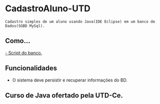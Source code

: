 # CadastroAluno-UTD

    Cadastro simples de um aluno usando Java(IDE Eclipse) em um banco de Dados(SGBD MySql).

## Como...

<a href="https://drive.google.com/open?id=1Vf3VbMr7_sInZRVSD5PmSq8TNAA5P2_L">- Script do banco.</a>

## Funcionalidades

- O sistema deve persistir e recuperar informações do BD.

## Curso de Java ofertado pela UTD-Ce.
